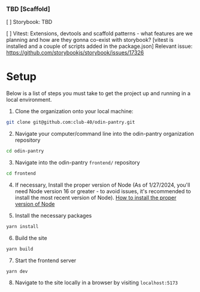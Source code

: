 ### TBD [Scaffold]

[ ] Storybook: TBD

[ ] Vitest: Extensions, devtools and scaffold patterns - what features are we planning and how are they gonna co-exist with storybook? [vitest is installed and a couple of scripts added in the package.json]
Relevant issue: https://github.com/storybookjs/storybook/issues/17326

# Setup

Below is a list of steps you must take to get the project up and running in a local environment.

1. Clone the organization onto your local machine:

```bash
git clone git@github.com:club-40/odin-pantry.git
```

2. Navigate your computer/command line into the odin-pantry organization repository

```bash
cd odin-pantry
```

3. Navigate into the odin-pantry `frontend/` repository

```bash
cd frontend
```

4. If necessary, Install the proper version of Node (As of 1/27/2024, you'll need Node version 16 or greater - to avoid issues, it's recommended to install the most recent version of Node). [How to install the proper version of Node](../docs/ways-to-install-node.md)

5. Install the necessary packages

```bash
yarn install
```

6. Build the site

```bash
yarn build
```

7. Start the frontend server

```bash
yarn dev
```

8. Navigate to the site locally in a browser by visiting `localhost:5173`
